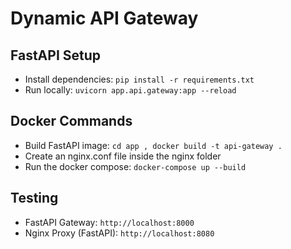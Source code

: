 # Dynamic API Gateway

## FastAPI Setup
- Install dependencies: `pip install -r requirements.txt`
- Run locally: `uvicorn app.api.gateway:app --reload`

## Docker Commands
- Build FastAPI image: `cd app , docker build -t api-gateway .`
- Create an nginx.conf file inside the nginx folder
- Run the docker compose: `docker-compose up --build`

## Testing
- FastAPI Gateway: `http://localhost:8000`
- Nginx Proxy (FastAPI): `http://localhost:8080`
